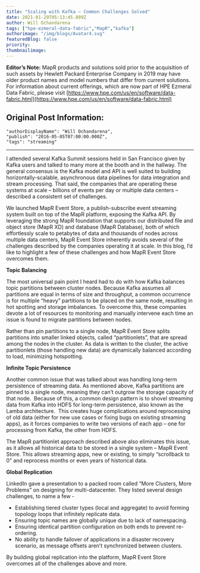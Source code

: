 ```yaml
---
title: "Scaling with Kafka – Common Challenges Solved"
date: 2021-01-29T05:13:45.899Z
author: Will Ochandarena 
tags: ["hpe-ezmeral-data-fabric","MapR","kafka"]
authorimage: "/img/blogs/Avatar4.svg"
featuredBlog: false
priority:
thumbnailimage:
---
```

**Editor’s Note:** MapR products and solutions sold prior to the acquisition of such assets by Hewlett Packard Enterprise Company in 2019 may have older product names and model numbers that differ from current solutions. For information about current offerings, which are now part of HPE Ezmeral Data Fabric, please visit [https://www.hpe.com/us/en/software/data-fabric.html](https://www.hpe.com/us/en/software/data-fabric.html)

## Original Post Information:

```
"authorDisplayName": "Will Ochandarena",
"publish": "2016-05-05T07:00:00.000Z",
"tags": "streaming"
```
---
I attended several Kafka Summit sessions held in San Francisco given by Kafka users and talked to many more at the booth and in the hallway. The general consensus is the Kafka model and API is well suited to building horizontally-scalable, asynchronous data pipelines for data integration and stream processing. That said, the companies that are operating these systems at scale – billions of events per day or multiple data centers – described a consistent set of challenges.

We launched MapR Event Store, a publish-subscribe event streaming system built on top of the MapR platform, exposing the Kafka API. By leveraging the strong MapR foundation that supports our distributed file and object store (MapR XD) and database (MapR Database), both of which effortlessly scale to petabytes of data and thousands of nodes across multiple data centers, MapR Event Store inherently avoids several of the challenges described by the companies operating it at scale. In this blog, I’d like to highlight a few of these challenges and how MapR Event Store overcomes them.

**Topic Balancing**

The most universal pain point I heard had to do with how Kafka balances topic partitions between cluster nodes. Because Kafka assumes all partitions are equal in terms of size and throughput, a common occurrence is for multiple “heavy” partitions to be placed on the same node, resulting in hot spotting and storage imbalances. To overcome this, these companies devote a lot of resources to monitoring and manually intervene each time an issue is found to migrate partitions between nodes.  

Rather than pin partitions to a single node, MapR Event Store splits partitions into smaller linked objects, called “partitionlets”, that are spread among the nodes in the cluster. As data is written to the cluster, the active partitionlets (those handling new data) are dynamically balanced according to load, minimizing hotspotting.

**Infinite Topic Persistence**

Another common issue that was talked about was handling long-term persistence of streaming data. As mentioned above, Kafka partitions are pinned to a single node, meaning they can’t outgrow the storage capacity of that node.  Because of this, a common design pattern is to shovel streaming data from Kafka into HDFS for long-term persistence, also known as the Lamba architecture.  This creates huge complications around reprocessing of old data (either for new use cases or fixing bugs on existing streaming apps), as it forces companies to write two versions of each app – one for processing from Kafka, the other from HDFS.  

The MapR partitionlet approach described above also eliminates this issue, as it allows all historical data to be stored in a single system – MapR Event Store. This allows streaming apps, new or existing, to simply “scrollback to 0” and reprocess months or even years of historical data.

**Global Replication**

LinkedIn gave a presentation to a packed room called “More Clusters, More Problems” on designing for multi-datacenter. They listed several design challenges, to name a few -

*   Establishing tiered cluster types (local and aggregate) to avoid forming topology loops that infinitely replicate data.
*   Ensuring topic names are globally unique due to lack of namespacing.
*   Ensuring identical partition configuration on both ends to prevent re-ordering.
*   No ability to handle failover of applications in a disaster recovery scenario, as message offsets aren’t synchronized between clusters.

By building global replication into the platform, MapR Event Store overcomes all of the challenges above and more.